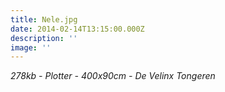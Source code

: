 ```yaml
---
title: Nele.jpg
date: 2014-02-14T13:15:00.000Z
description: ''
image: ''
---
```

_278kb - Plotter - 400x90cm - De Velinx Tongeren_